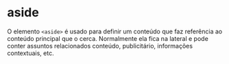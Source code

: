 # aside
O elemento `<aside>` é usado para definir um conteúdo que faz referência ao conteúdo principal que o cerca. Normalmente ela fica na lateral e pode conter assuntos relacionados conteúdo, publicitário, informações contextuais, etc.
